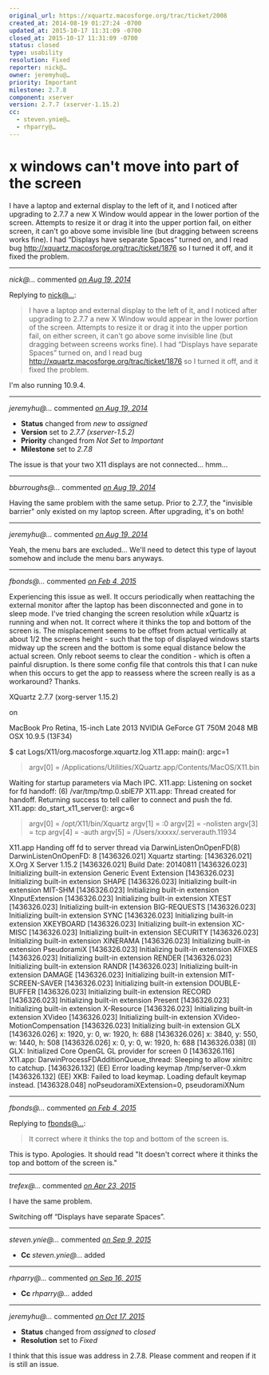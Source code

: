 ```yaml
---
original_url: https://xquartz.macosforge.org/trac/ticket/2008
created_at: 2014-08-19 01:27:24 -0700
updated_at: 2015-10-17 11:31:09 -0700
closed_at: 2015-10-17 11:31:09 -0700
status: closed
type: usability
resolution: Fixed
reporter: nick@…
owner: jeremyhu@…
priority: Important
milestone: 2.7.8
component: xserver
version: 2.7.7 (xserver-1.15.2)
cc:
  - steven.ynie@…
  - rhparry@…
---
```


x windows can't move into part of the screen
============================================


I have a laptop and external display to the left of it, and I noticed after upgrading to 2.7.7 a new X Window would appear in the lower portion of the screen. Attempts to resize it or drag it into the upper portion fail, on either screen, it can't go above some invisible line (but dragging between screens works fine). I had “Displays have separate Spaces” turned on, and I read bug <http://xquartz.macosforge.org/trac/ticket/1876> so I turned it off, and it fixed the problem.



---

*nick@…* commented *[on Aug 19, 2014](https://xquartz.macosforge.org/trac/ticket/2008#comment:1 "August 19, 2014 at 1:28 AM PDT")*

Replying to [nick@…](https://xquartz.macosforge.org/trac/ticket/2008):

> I have a laptop and external display to the left of it, and I noticed after upgrading to 2.7.7 a new X Window would appear in the lower portion of the screen. Attempts to resize it or drag it into the upper portion fail, on either screen, it can't go above some invisible line (but dragging between screens works fine). I had “Displays have separate Spaces” turned on, and I read bug <http://xquartz.macosforge.org/trac/ticket/1876> so I turned it off, and it fixed the problem.

I'm also running 10.9.4.



---

*jeremyhu@…* commented *[on Aug 19, 2014](https://xquartz.macosforge.org/trac/ticket/2008#comment:2 "August 19, 2014 at 6:42 AM PDT")*

-   **Status** changed from *new* to *assigned*
-   **Version** set to *2.7.7 (xserver-1.5.2)*
-   **Priority** changed from *Not Set* to *Important*
-   **Milestone** set to *2.7.8*

The issue is that your two X11 displays are not connected... hmm...



---

*bburroughs@…* commented *[on Aug 19, 2014](https://xquartz.macosforge.org/trac/ticket/2008#comment:3 "August 19, 2014 at 2:40 PM PDT")*

Having the same problem with the same setup. Prior to 2.7.7, the "invisible barrier" only existed on my laptop screen. After upgrading, it's on both!



---

*jeremyhu@…* commented *[on Aug 19, 2014](https://xquartz.macosforge.org/trac/ticket/2008#comment:4 "August 19, 2014 at 5:46 PM PDT")*

Yeah, the menu bars are excluded... We'll need to detect this type of layout somehow and include the menu bars anyways.



---

*fbonds@…* commented *[on Feb 4, 2015](https://xquartz.macosforge.org/trac/ticket/2008#comment:5 "February 4, 2015 at 9:30 AM PST")*

Experiencing this issue as well. It occurs periodically when reattaching the external monitor after the laptop has been disconnected and gone in to sleep mode. I've tried changing the screen resolution while xQuartz is running and when not. It correct where it thinks the top and bottom of the screen is. The misplacement seems to be offset from actual vertically at about 1/2 the screens height - such that the top of displayed windows starts midway up the screen and the bottom is some equal distance below the actual screen. Only reboot seems to clear the condition - which is often a painful disruption. Is there some config file that controls this that I can nuke when this occurs to get the app to reassess where the screen really is as a workaround? Thanks.

XQuartz 2.7.7 (xorg-server 1.15.2)

on

MacBook Pro Retina, 15-inch Late 2013
NVIDIA GeForce GT 750M 2048 MB
OSX 10.9.5 (13F34)

$ cat Logs/X11/org.macosforge.xquartz.log
X11.app: main(): argc=1

> argv\[0\] = /Applications/Utilities/XQuartz.app/Contents/MacOS/X11.bin

Waiting for startup parameters via Mach IPC.
X11.app: Listening on socket for fd handoff: (6) /var/tmp/tmp.0.sblE7P
X11.app: Thread created for handoff. Returning success to tell caller to connect and push the fd.
X11.app: do\_start\_x11\_server(): argc=6

> argv\[0\] = /opt/X11/bin/Xquartz
> argv\[1\] = :0
> argv\[2\] = -nolisten
> argv\[3\] = tcp
> argv\[4\] = -auth
> argv\[5\] = /Users/xxxxx/.serverauth.11934

X11.app Handing off fd to server thread via DarwinListenOnOpenFD(8)
DarwinListenOnOpenFD: 8
\[1436326.021\] Xquartz starting:
\[1436326.021\] X.Org X Server 1.15.2
\[1436326.021\] Build Date: 20140811
\[1436326.023\] Initializing built-in extension Generic Event Extension
\[1436326.023\] Initializing built-in extension SHAPE
\[1436326.023\] Initializing built-in extension MIT-SHM
\[1436326.023\] Initializing built-in extension XInputExtension
\[1436326.023\] Initializing built-in extension XTEST
\[1436326.023\] Initializing built-in extension BIG-REQUESTS
\[1436326.023\] Initializing built-in extension SYNC
\[1436326.023\] Initializing built-in extension XKEYBOARD
\[1436326.023\] Initializing built-in extension XC-MISC
\[1436326.023\] Initializing built-in extension SECURITY
\[1436326.023\] Initializing built-in extension XINERAMA
\[1436326.023\] Initializing built-in extension PseudoramiX
\[1436326.023\] Initializing built-in extension XFIXES
\[1436326.023\] Initializing built-in extension RENDER
\[1436326.023\] Initializing built-in extension RANDR
\[1436326.023\] Initializing built-in extension DAMAGE
\[1436326.023\] Initializing built-in extension MIT-SCREEN-SAVER
\[1436326.023\] Initializing built-in extension DOUBLE-BUFFER
\[1436326.023\] Initializing built-in extension RECORD
\[1436326.023\] Initializing built-in extension Present
\[1436326.023\] Initializing built-in extension X-Resource
\[1436326.023\] Initializing built-in extension XVideo
\[1436326.023\] Initializing built-in extension XVideo-MotionCompensation
\[1436326.023\] Initializing built-in extension GLX
\[1436326.026\] x: 1920, y: 0, w: 1920, h: 688
\[1436326.026\] x: 3840, y: 550, w: 1440, h: 508
\[1436326.026\] x: 0, y: 0, w: 1920, h: 688
\[1436326.038\] (II) GLX: Initialized Core OpenGL GL provider for screen 0
\[1436326.116\] X11.app: DarwinProcessFDAdditionQueue\_thread: Sleeping to allow xinitrc to catchup.
\[1436326.132\] (EE) Error loading keymap /tmp/server-0.xkm
\[1436326.132\] (EE) XKB: Failed to load keymap. Loading default keymap instead.
\[1436328.048\] noPseudoramiXExtension=0, pseudoramiXNum



---

*fbonds@…* commented *[on Feb 4, 2015](https://xquartz.macosforge.org/trac/ticket/2008#comment:6 "February 4, 2015 at 9:33 AM PST")*

Replying to [fbonds@…](https://xquartz.macosforge.org/trac/ticket/2008#comment:5):

> It correct where it thinks the top and bottom of the screen is.

This is typo. Apologies. It should read "It doesn't correct where it thinks the top and bottom of the screen is."



---

*trefex@…* commented *[on Apr 23, 2015](https://xquartz.macosforge.org/trac/ticket/2008#comment:8 "April 23, 2015 at 1:01 AM PDT")*

I have the same problem.

Switching off “Displays have separate Spaces”.



---

*steven.ynie@…* commented *[on Sep 9, 2015](https://xquartz.macosforge.org/trac/ticket/2008#comment:432 "September 9, 2015 at 5:39 PM PDT")*

-   **Cc** *steven.ynie@…* added



---

*rhparry@…* commented *[on Sep 16, 2015](https://xquartz.macosforge.org/trac/ticket/2008#comment:433 "September 16, 2015 at 7:44 AM PDT")*

-   **Cc** *rhparry@…* added



---

*jeremyhu@…* commented *[on Oct 17, 2015](https://xquartz.macosforge.org/trac/ticket/2008#comment:434 "October 17, 2015 at 11:31 AM PDT")*

-   **Status** changed from *assigned* to *closed*
-   **Resolution** set to *Fixed*

I think that this issue was address in 2.7.8. Please comment and reopen if it is still an issue.



